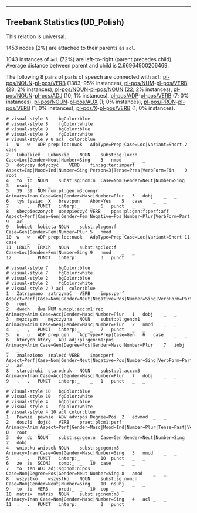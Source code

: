 

--------------------------------------------------------------------------------

## Treebank Statistics (UD_Polish)

This relation is universal.

1453 nodes (2%) are attached to their parents as `acl`.

1043 instances of `acl` (72%) are left-to-right (parent precedes child).
Average distance between parent and child is 2.66964900206469.

The following 8 pairs of parts of speech are connected with `acl`: [pl-pos/NOUN]()-[pl-pos/VERB]() (1383; 95% instances), [pl-pos/NUM]()-[pl-pos/VERB]() (28; 2% instances), [pl-pos/NOUN]()-[pl-pos/NOUN]() (22; 2% instances), [pl-pos/NOUN]()-[pl-pos/ADJ]() (10; 1% instances), [pl-pos/ADP]()-[pl-pos/VERB]() (7; 0% instances), [pl-pos/NOUN]()-[pl-pos/AUX]() (1; 0% instances), [pl-pos/PRON]()-[pl-pos/VERB]() (1; 0% instances), [pl-pos/X]()-[pl-pos/VERB]() (1; 0% instances).


~~~ conllu
# visual-style 8	bgColor:blue
# visual-style 8	fgColor:white
# visual-style 9	bgColor:blue
# visual-style 9	fgColor:white
# visual-style 9 8 acl	color:blue
1	W	w	ADP	prep:loc:nwok	AdpType=Prep|Case=Loc|Variant=Short	2	case	_	_
2	Lubuskiem	Lubuskie	NOUN	subst:sg:loc:n	Case=Loc|Gender=Neut|Number=Sing	3	nmod	_	_
3	dotyczy	dotyczyć	VERB	fin:sg:ter:imperf	Aspect=Imp|Mood=Ind|Number=Sing|Person=3|Tense=Pres|VerbForm=Fin	0	root	_	_
4	to	to	NOUN	subst:sg:nom:n	Case=Nom|Gender=Neut|Number=Sing	3	nsubj	_	_
5	39	39	NUM	num:pl:gen:m3:congr	Animacy=Inan|Case=Gen|Gender=Masc|Number=Plur	3	dobj	_	_
6	tys	tysiąc	X	brev:pun	Abbr=Yes	5	case	_	_
7	.	.	PUNCT	interp:_	_	6	punct	_	_
8	ubezpieczonych	ubezpieczyć	VERB	ppas:pl:gen:f:perf:aff	Aspect=Perf|Case=Gen|Gender=Fem|Negative=Pos|Number=Plur|VerbForm=Part|Voice=Pass	9	acl	_	_
9	kobiet	kobieta	NOUN	subst:pl:gen:f	Case=Gen|Gender=Fem|Number=Plur	5	nmod	_	_
10	w	w	ADP	prep:loc:nwok	AdpType=Prep|Case=Loc|Variant=Short	11	case	_	_
11	LRKCh	LRKCh	NOUN	subst:sg:loc:f	Case=Loc|Gender=Fem|Number=Sing	9	nmod	_	_
12	.	.	PUNCT	interp:_	_	3	punct	_	_

~~~


~~~ conllu
# visual-style 7	bgColor:blue
# visual-style 7	fgColor:white
# visual-style 2	bgColor:blue
# visual-style 2	fgColor:white
# visual-style 2 7 acl	color:blue
1	Zatrzymano	zatrzymać	VERB	imps:perf	Aspect=Perf|Case=Nom|Gender=Neut|Negative=Pos|Number=Sing|VerbForm=Part|Voice=Pass	0	root	_	_
2	dwóch	dwa	NUM	num:pl:acc:m1:rec	Animacy=Anim|Case=Acc|Gender=Masc|Number=Plur	1	dobj	_	_
3	mężczyzn	mężczyzna	NOUN	subst:pl:gen:m1	Animacy=Anim|Case=Gen|Gender=Masc|Number=Plur	2	nmod	_	_
4	,	,	PUNCT	interp:_	_	7	punct	_	_
5	u	u	ADP	prep:gen	AdpType=Prep|Case=Gen	6	case	_	_
6	których	który	ADJ	adj:pl:gen:m1:pos	Animacy=Anim|Case=Gen|Degree=Pos|Gender=Masc|Number=Plur	7	iobj	_	_
7	znaleziono	znaleźć	VERB	imps:perf	Aspect=Perf|Case=Nom|Gender=Neut|Negative=Pos|Number=Sing|VerbForm=Part|Voice=Pass	2	acl	_	_
8	starodruki	starodruk	NOUN	subst:pl:acc:m3	Animacy=Inan|Case=Acc|Gender=Masc|Number=Plur	7	dobj	_	_
9	.	.	PUNCT	interp:_	_	1	punct	_	_

~~~


~~~ conllu
# visual-style 10	bgColor:blue
# visual-style 10	fgColor:white
# visual-style 4	bgColor:blue
# visual-style 4	fgColor:white
# visual-style 4 10 acl	color:blue
1	Pewnie	pewnie	ADV	adv:pos	Degree=Pos	2	advmod	_	_
2	doszli	dojść	VERB	praet:pl:m1:perf	Animacy=Anim|Aspect=Perf|Gender=Masc|Mood=Ind|Number=Plur|Tense=Past|VerbForm=Fin	0	root	_	_
3	do	do	NOUN	subst:sg:gen:n	Case=Gen|Gender=Neut|Number=Sing	2	dobj	_	_
4	wniosku	wniosek	NOUN	subst:sg:gen:m3	Animacy=Inan|Case=Gen|Gender=Masc|Number=Sing	3	nmod	_	_
5	,	,	PUNCT	interp:_	_	10	punct	_	_
6	że	że	SCONJ	comp:_	_	10	case	_	_
7	to	ten	ADJ	adj:sg:nom:n:pos	Case=Nom|Degree=Pos|Gender=Neut|Number=Sing	8	amod	_	_
8	wszystko	wszystko	NOUN	subst:sg:nom:n	Case=Nom|Gender=Neut|Number=Sing	10	nsubj	_	_
9	to	to	VERB	pred:_	_	10	cop	_	_
10	matrix	matrix	NOUN	subst:sg:nom:m3	Animacy=Inan|Case=Nom|Gender=Masc|Number=Sing	4	acl	_	_
11	.	.	PUNCT	interp:_	_	2	punct	_	_

~~~



